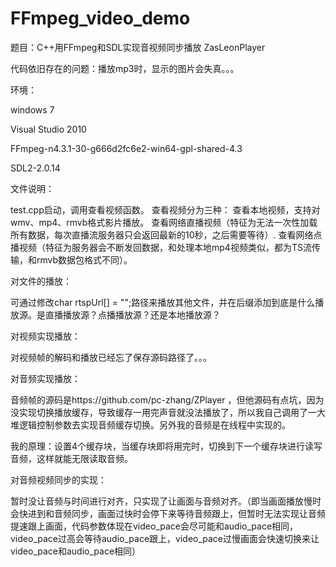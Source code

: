 # FFmpeg_video_demo
题目：C++用FFmpeg和SDL实现音视频同步播放
ZasLeonPlayer

代码依旧存在的问题：播放mp3时，显示的图片会失真。。。

环境：

windows 7

Visual Studio 2010

FFmpeg-n4.3.1-30-g666d2fc6e2-win64-gpl-shared-4.3

SDL2-2.0.14

文件说明：

test.cpp启动，调用查看视频函数。
查看视频分为三种：
查看本地视频，支持对wmv、mp4、rmvb格式影片播放。
查看网络直播视频（特征为无法一次性加载所有数据，每次直播流服务器只会返回最新的10秒，之后需要等待）.
查看网络点播视频（特征为服务器会不断发回数据，和处理本地mp4视频类似，都为TS流传输，和rmvb数据包格式不同）。

对文件的播放：

可通过修改char rtspUrl[] = "";路径来播放其他文件，并在后缀添加到底是什么播放源。是直播播放源？点播播放源？还是本地播放源？

对视频实现播放：

对视频帧的解码和播放已经忘了保存源码路径了。。。

对音频实现播放：

音频帧的源码是https://github.com/pc-zhang/ZPlayer ，但他源码有点坑，因为没实现切换播放缓存，导致缓存一用完声音就没法播放了，所以我自己调用了一大堆逻辑控制参数去实现音频缓存切换。另外我的音频是在线程中实现的。

我的原理：设置4个缓存块，当缓存块即将用完时，切换到下一个缓存块进行读写音频，这样就能无限读取音频。


对音频视频同步的实现：

暂时没让音频与时间进行对齐，只实现了让画面与音频对齐。（即当画面播放慢时会快进到和音频同步，画面过快时会停下来等待音频跟上，但暂时无法实现让音频提速跟上画面，代码参数体现在video_pace会尽可能和audio_pace相同，video_pace过高会等待audio_pace跟上，video_pace过慢画面会快速切换来让video_pace和audio_pace相同）

